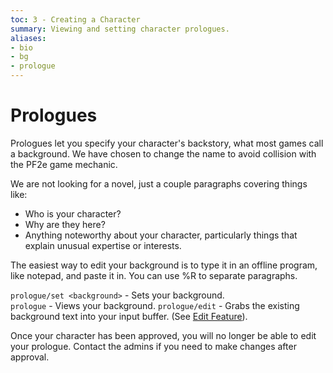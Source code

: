 ```yaml
---
toc: 3 - Creating a Character
summary: Viewing and setting character prologues.
aliases:
- bio
- bg
- prologue
---
```

# Prologues

Prologues let you specify your character's backstory, what most games call a background. We have chosen to change the name to avoid collision with the PF2e game mechanic. 

We are not looking for a novel, just a couple paragraphs covering things like:

* Who is your character?
* Why are they here?
* Anything noteworthy about your character, particularly things that explain unusual expertise or interests.

The easiest way to edit your background is to type it in an offline program, like notepad, and paste it in.  You can use \%R to separate paragraphs.

`prologue/set <background>` - Sets your background.  
`prologue` - Views your background.
`prologue/edit` - Grabs the existing background text into your input buffer. (See [Edit Feature](/help/edit)).

Once your character has been approved, you will no longer be able to edit your prologue.  Contact the admins if you need to make changes after approval.

